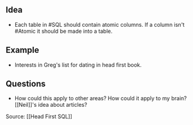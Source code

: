 ## Idea
- Each table in #SQL should contain atomic columns. If a column isn't #Atomic it should be made into a table. 

## Example
- Interests in Greg's list for dating in head first book.

## Questions
- How could this apply to other areas? How could it apply to my brain? [[Neil]]'s idea about articles?


Source: [[Head First SQL]]